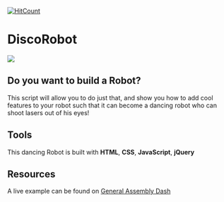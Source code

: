 [![HitCount](http://hits.dwyl.io/cetienn01/DiscoRobot.svg)](http://hits.dwyl.io/cetienn01/DiscoRobot)

# DiscoRobot
![](http://ga-dash.s3.amazonaws.com/production/assets/cotbots-screenshot-6e02e04cd005dd481e391124abb479ddd2034d33dd34beb3def0603707c20329.gif)
## Do you want to build a Robot? 
This script will allow you to do just that, and show you how to add cool features to your robot such that it can become a dancing robot who can shoot lasers out of his eyes!

## Tools
This dancing Robot is built with **HTML**, **CSS**, **JavaScript**, **jQuery**

## Resources
A live example can be found on [General Assembly Dash](https://dash.generalassemb.ly)
